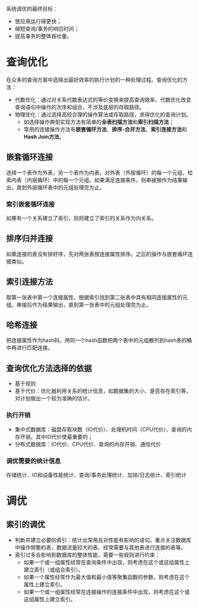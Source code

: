 系统调优的最终目标：

- 使应用运行得更快；
- 缩短查询/事务的响应时间；
- 提高事务的整体吞吐量。

# 查询优化

在众多的查询方案中选择出最好效率的执行计划的一种处理过程。查询优化的方法：

- 代数优化：通过对关系代数表达式的等价变换来提高查询效率，代数优化改变查询语句中操作的次序和组合，不涉及底层的存取路径。
- 物理优化：通过选择高校合理的操作算法或存取路径，求得优化的查询计划。
  - 如选择操作典型实现方法有简单的**全表扫描方法**和**索引扫描方法**；
  - 常用的连接操作方法有**嵌套循环方法**、**排序-合并方法**、**索引连接方法**和**Hash Join方法**。

## 嵌套循环连接

选择一个表作为外表，另一个表作为内表。对外表（外层循环）的每一个元组，检索内表（内层循环）中的每一个元组。如果满足连接条件，则串接猴作为结果输出，直到外层循环表中的元组处理完为止。

### 索引嵌套循环连接

如果有一个关系建立了索引，则将建立了索引的关系作为内关系。

## 排序归并连接

如果连接的表没有排好序，先对两张表按连接属性排序。之后的操作与嵌套循环连接类似。

## 索引连接方法

取第一张表中第一个连接属性，根据索引找到第二张表中具有相同连接属性的元组。串接后作为结果输出，直到第一张表中的元组处理完为止。

## 哈希连接

把连接属性作为hash码，用同一个hash函数把两个表中的元组散列到hash表的桶中再进行匹配连接。

## 查询优化方法选择的依据

- 基于规则
- 基于代价：优化器利用关系的统计信息，如数据集的大小、是否存在索引等，对计划做出一个较为准确的估计。

### 执行开销

- 集中式数据库：磁盘存取块数（IO代价）、处理机时间（CPU代价）、查询的内存开销，其中IO代价使最重要的；
- 分布式数据库：IO代价、CPU代价、查询的内存开销、通信代价

### 调优需要的统计信息

存储统计、IO和设备性能统计、查询/事务处理统计、加锁/日志统计、索引统计

# 调优

## 索引的调优

- 判断并建立必要的索引：统计出常用且对性能有影响的语句。重点关注数据库中操作频繁的表，数据流量较大的表、经常需要与其他表进行连接的表等。
- 索引过多会影响到数据库的整体性能，需要一些规则进行约束：
  - 如果一个或一组属性经常在查询条件中出现，则考虑在这个或这组属性上建立索引（或组合索引）。
  - 如果一个属性经常作为最大值和最小值等聚集函数的参数，则考虑在这个属性上建立索引。
  - 如果一个或一组属性经常在连接操作的连接条件中出现，则考虑在这个或这组属性上建立索引。